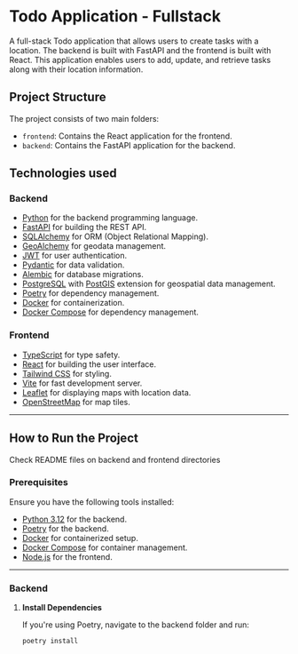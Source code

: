 # Todo Application - Fullstack

A full-stack Todo application that allows users to create tasks with a location. The backend is built with FastAPI and the frontend is built with React. This application enables users to add, update, and retrieve tasks along with their location information.

## Project Structure

The project consists of two main folders:

- `frontend`: Contains the React application for the frontend.
- `backend`: Contains the FastAPI application for the backend.

## Technologies used

### Backend

- [Python](https://www.python.org/) for the backend programming language.
- [FastAPI](https://fastapi.tiangolo.com/) for building the REST API.
- [SQLAlchemy](https://www.sqlalchemy.org/) for ORM (Object Relational Mapping).
- [GeoAlchemy](https://geoalchemy-2.readthedocs.io/) for geodata management.
- [JWT](https://jwt.io/) for user authentication.
- [Pydantic](https://pydantic-docs.helpmanual.io/) for data validation.
- [Alembic](https://alembic.sqlalchemy.org/en/latest/) for database migrations.
- [PostgreSQL](https://www.postgresql.org/) with [PostGIS](https://postgis.net/) extension for geospatial data management.
- [Poetry](https://python-poetry.org/) for dependency management.
- [Docker](https://www.docker.com/) for containerization.
- [Docker Compose](https://python-poetry.org/) for dependency management.

### Frontend

- [TypeScript](https://www.typescriptlang.org/) for type safety.
- [React](https://reactjs.org/) for building the user interface.
- [Tailwind CSS](https://tailwindcss.com/) for styling.
- [Vite](https://vitejs.dev/) for fast development server.
- [Leaflet](https://leafletjs.com/) for displaying maps with location data.
- [OpenStreetMap](https://www.openstreetmap.org/) for map tiles.

---

## How to Run the Project

Check README files on backend and frontend directories

### Prerequisites

Ensure you have the following tools installed:

- [Python 3.12](https://www.python.org/) for the backend.
- [Poetry](https://www.python.org/) for the backend.
- [Docker](https://www.docker.com/) for containerized setup.
- [Docker Compose](https://docs.docker.com/compose/install/) for container management.
- [Node.js](https://nodejs.org/) for the frontend.

---

### Backend

1. **Install Dependencies**

   If you're using Poetry, navigate to the backend folder and run:

   ```bash
   poetry install
   ```
